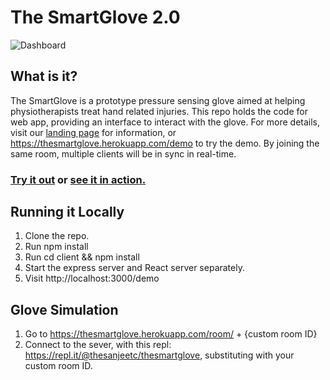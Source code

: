 # The SmartGlove 2.0

![Dashboard](https://cdn.discordapp.com/attachments/575028784395452464/693409140629831741/unknown.png)

## What is it?
The SmartGlove is a prototype pressure sensing glove aimed at helping physiotherapists treat hand related injuries. This repo holds the code for web app, providing an interface to interact with the glove. For more details, visit our [landing page]( https://thesmartglove.landen.co/) for information, or https://thesmartglove.herokuapp.com/demo to try the demo. By joining the same room, multiple clients will be in sync in real-time.


### [Try it out](https://thesmartglove.herokuapp.com/demo) or [see it in action.](https://www.youtube.com/watch?v=WGSrL6JS5Os)

## Running it Locally
1) Clone the repo.
2) Run npm install
3) Run cd client && npm install
4) Start the express server and React server separately.
5) Visit http://localhost:3000/demo

## Glove Simulation
1) Go to https://thesmartglove.herokuapp.com/room/ + {custom room ID}
2) Connect to the sever, with this repl: https://repl.it/@thesanjeetc/thesmartglove, substituting with your custom room ID.
